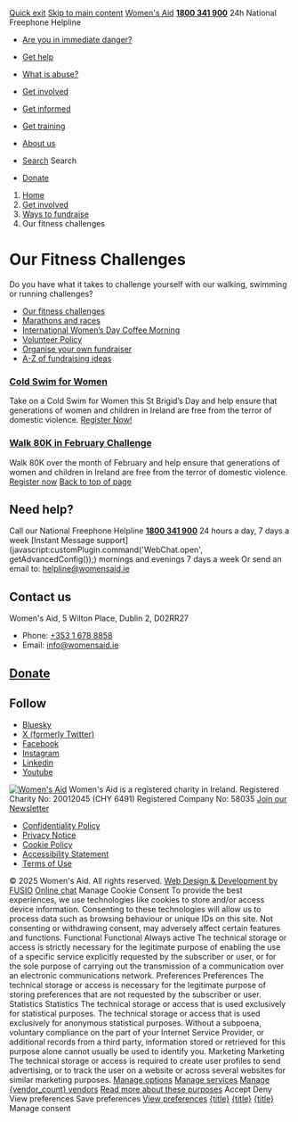 [Quick exit](https://www.womensaid.ie/get-involved/ways-to-fundraise/our-fitness-challenges/#exit)
[Skip to main content](https://www.womensaid.ie/get-involved/ways-to-fundraise/our-fitness-challenges/#pagecontent "Skip to main content")
[Women's Aid](https://www.womensaid.ie/)
**[1800 341 900](tel:1800341900)** 24h National Freephone Helpline
  * [Are you in immediate danger?](https://www.womensaid.ie/are-you-in-immediate-danger/)
  * [Get help](https://www.womensaid.ie/get-help/)
  * [What is abuse?](https://www.womensaid.ie/what-is-abuse/)
  * [Get involved](https://www.womensaid.ie/get-involved/)
  * [Get informed](https://www.womensaid.ie/get-informed/)
  * [Get training](https://www.womensaid.ie/get-training/)
  * [About us](https://www.womensaid.ie/about-us/)


  * [Search](https://www.womensaid.ie/get-involved/ways-to-fundraise/our-fitness-challenges/)
Search
  * [Donate](https://www.womensaid.ie/get-involved/donate/)


  1. [Home](https://www.womensaid.ie/)
  2. [Get involved](https://www.womensaid.ie/get-involved/)
  3. [Ways to fundraise](https://www.womensaid.ie/get-involved/ways-to-fundraise/)
  4. Our fitness challenges


# Our Fitness Challenges
Do you have what it takes to challenge yourself with our walking, swimming or running challenges?
  * [Our fitness challenges](https://www.womensaid.ie/get-involved/ways-to-fundraise/our-fitness-challenges/)
  * [Marathons and races](https://www.womensaid.ie/get-involved/ways-to-fundraise/marathons-and-races/)
  * [International Women’s Day Coffee Morning](https://www.womensaid.ie/get-involved/ways-to-fundraise/international-womens-day-coffee-morning/)
  * [Volunteer Policy](https://www.womensaid.ie/get-involved/ways-to-fundraise/volunteer-policy/)
  * [Organise your own fundraiser](https://www.womensaid.ie/get-involved/ways-to-fundraise/organise-your-own-fundraiser/)
  * [A-Z of fundraising ideas](https://www.womensaid.ie/get-involved/ways-to-fundraise/fundraising-ideas/)


### [Cold Swim for Women](https://www.womensaid.ie/get-involved/ways-to-fundraise/our-fitness-challenges/#collapse0)
Take on a Cold Swim for Women this St Brigid’s Day and help ensure that generations of women and children in Ireland are free from the terror of domestic violence.
[Register Now!](https://fundraising.womensaid.ie/event/walk-80k-in-february/home-facebook)
### [Walk 80K in February Challenge](https://www.womensaid.ie/get-involved/ways-to-fundraise/our-fitness-challenges/#collapse1)
Walk 80K over the month of February and help ensure that generations of women and children in Ireland are free from the terror of domestic violence.
[Register now](https://fundraising.womensaid.ie/event/walk-80k-in-february/)
[Back to top of page](https://www.womensaid.ie/get-involved/ways-to-fundraise/our-fitness-challenges/#top)
## Need help?
Call our National Freephone Helpline **[1800 341 900](tel:1800341900)** 24 hours a day, 7 days a week 
[Instant Message support](javascript:customPlugin.command\('WebChat.open', getAdvancedConfig\(\)\);) mornings and evenings 7 days a week
Or send an email to: helpline@womensaid.ie
## Contact us
Women's Aid, 5 Wilton Place, Dublin 2, D02RR27
  * Phone: [+353 1 678 8858](tel:+35316788858)
  * Email: info@womensaid.ie


## [Donate](https://www.womensaid.ie/get-involved/donate/)
## Follow
  * [Bluesky](https://bsky.app/profile/womensaidireland.bsky.social)
  * [X (formerly Twitter)](https://x.com/Womens_Aid)
  * [Facebook](https://www.facebook.com/womensaid.ie)
  * [Instagram](https://www.instagram.com/womens.aid)
  * [Linkedin](https://www.linkedin.com/company/women's-aid/)
  * [Youtube](https://www.youtube.com/@womensaidireland)


[![Women's Aid](https://www.womensaid.ie/app/themes/womensaidsage9/resources/assets/img/womens-aid-logo-white.svg)](https://www.womensaid.ie/get-involved/ways-to-fundraise/our-fitness-challenges/)
Women's Aid is a registered charity in Ireland.
Registered Charity No: 20012045 (CHY 6491) Registered Company No: 58035
[Join our Newsletter](https://www.womensaid.ie/get-informed/news-events/newsletter/)
  * [Confidentiality Policy](https://www.womensaid.ie/about-us/compliance/confidentiality-policy/)
  * [Privacy Notice](https://www.womensaid.ie/about-us/compliance/privacy-notice/)
  * [Cookie Policy](https://www.womensaid.ie/about-us/compliance/cookie-policy/)
  * [Accessibility Statement](https://www.womensaid.ie/about-us/compliance/accessibility-statement/)
  * [Terms of Use](https://www.womensaid.ie/about-us/compliance/terms-of-use/)


© 2025 Women's Aid. All rights reserved. [Web Design & Development by FUSIO](https://www.fusio.net/?utm_source=WomensAid&utm_medium=Website&utm_campaign=ClientLinks)
[Online chat](https://www.womensaid.ie/get-involved/ways-to-fundraise/our-fitness-challenges/#chat)
Manage Cookie Consent
To provide the best experiences, we use technologies like cookies to store and/or access device information. Consenting to these technologies will allow us to process data such as browsing behaviour or unique IDs on this site. Not consenting or withdrawing consent, may adversely affect certain features and functions.
Functional Functional Always active 
The technical storage or access is strictly necessary for the legitimate purpose of enabling the use of a specific service explicitly requested by the subscriber or user, or for the sole purpose of carrying out the transmission of a communication over an electronic communications network.
Preferences Preferences
The technical storage or access is necessary for the legitimate purpose of storing preferences that are not requested by the subscriber or user.
Statistics Statistics
The technical storage or access that is used exclusively for statistical purposes. The technical storage or access that is used exclusively for anonymous statistical purposes. Without a subpoena, voluntary compliance on the part of your Internet Service Provider, or additional records from a third party, information stored or retrieved for this purpose alone cannot usually be used to identify you.
Marketing Marketing
The technical storage or access is required to create user profiles to send advertising, or to track the user on a website or across several websites for similar marketing purposes.
[Manage options](https://www.womensaid.ie/get-involved/ways-to-fundraise/our-fitness-challenges/) [Manage services](https://www.womensaid.ie/get-involved/ways-to-fundraise/our-fitness-challenges/) [Manage {vendor_count} vendors](https://www.womensaid.ie/get-involved/ways-to-fundraise/our-fitness-challenges/) [Read more about these purposes](https://cookiedatabase.org/tcf/purposes/)
Accept Deny View preferences Save preferences [View preferences](https://www.womensaid.ie/get-involved/ways-to-fundraise/our-fitness-challenges/)
[{title}](https://www.womensaid.ie/get-involved/ways-to-fundraise/our-fitness-challenges/) [{title}](https://www.womensaid.ie/get-involved/ways-to-fundraise/our-fitness-challenges/) [{title}](https://www.womensaid.ie/get-involved/ways-to-fundraise/our-fitness-challenges/)
Manage consent

